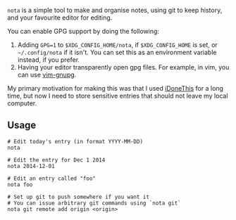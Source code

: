 `nota` is a simple tool to make and organise notes, using git to keep history,
and your favourite editor for editing.

You can enable GPG support by doing the following:

1. Adding `GPG=1` to `$XDG_CONFIG_HOME/nota`, if `$XDG_CONFIG_HOME` is set, or
   `~/.config/nota` if it isn't. You can set this as an environment variable
   instead, if you prefer.
2. Having your editor transparently open gpg files. For example, in vim, you
   can use [vim-gnupg][].

My primary motivation for making this was that I used [iDoneThis][] for a long
time, but now I need to store sensitive entries that should not leave my local
computer.

[iDoneThis]: https://idonethis.com/
[git]: http://git-scm.com/
[vim-gnupg]: https://github.com/jamessan/vim-gnupg

## Usage

    # Edit today's entry (in format YYYY-MM-DD)
    nota

    # Edit the entry for Dec 1 2014
    nota 2014-12-01

    # Edit an entry called "foo"
    nota foo

    # Set up git to push somewhere if you want it
    # You can issue arbitrary git commands using `nota git`
    nota git remote add origin <origin>
